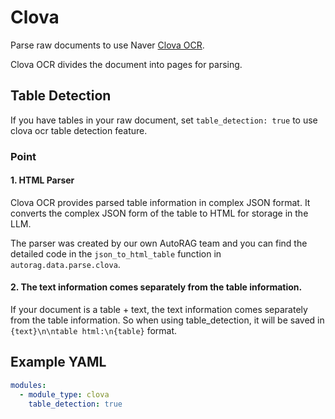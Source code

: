 # Clova

Parse raw documents to use Naver
[Clova OCR](https://guide.ncloud-docs.com/docs/clovaocr-overview).

Clova OCR divides the document into pages for parsing.

## Table Detection

If you have tables in your raw document, set `table_detection: true` to use clova ocr table detection feature.

### Point

#### 1. HTML Parser
Clova OCR provides parsed table information in complex JSON format.
It converts the complex JSON form of the table to HTML for storage in the LLM.

The parser was created by our own AutoRAG team and you can find the detailed code in the `json_to_html_table` function in `autorag.data.parse.clova`.

#### 2. The text information comes separately from the table information.
If your document is a table + text, the text information comes separately from the table information.
So when using table_detection, it will be saved in `{text}\n\ntable html:\n{table}` format.

## Example YAML

```yaml
modules:
  - module_type: clova
    table_detection: true
```
